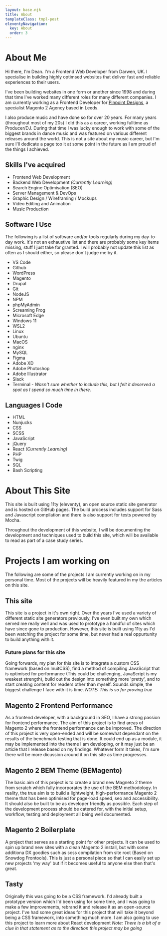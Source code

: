 ```yaml
---
layout: base.njk
title: About
templateClass: tmpl-post
eleventyNavigation:
  key: About
  order: 3
---
```


# About Me

Hi there, I'm Dean. I'm a Frontend Web Developer from Darwen, UK. I specialise in building highly optimsed websites that deliver fast and reliable experiences to their users.

I've been building websites in one form or another since 1998 and during that time I've worked many different roles for many different companies. I am currently working as a Frontend Developer for [Pinpoint Designs](https://www.pinpointdesigns.co.uk/), a specialist Magento 2 Agency based in Leeds.

I also produce music and have done so for over 20 years. For many years (throughout most of my 20s) I did this as a career, working fulltime as Producer/DJ. During that time I was lucky enough to work with some of the biggest brands in dance music and was featured on various different releases around the world. This is not a site about my music career, but I'm sure I'll dedicate a page too it at some point in the future as I am proud of the things I achieved.

## Skills I've acquired

- Frontend Web Development
- Backend Web Development *(Currently Learning)*
- Search Engine Optimisation (SEO)
- Server Management & DevOps
- Graphic Design / Wireframing / Mockups
- Video Editing and Animation
- Music Production

## Software I Use

The following is a list of software and/or tools regularly during my day-to-day work. It's not an exhaustive list and there are probably some key items missing, stuff I just take for granted. I will probably not update this list as often as I should either, so please don't judge me by it.

- VS Code
- Github
- WordPress
- Magento
- Drupal
- Git
- NodeJS
- NPM
- phpMyAdmin
- Screaming Frog
- Microsoft Edge
- Windows 11
- WSL2
- Linux
- Ubuntu
- MacOS
- nginx
- MySQL
- Figma
- Adobe XD
- Adobe Photoshop
- Adobe Illustrator
- Slack
- Terminal - *Wasn't sure whether to include this, but I felt it deserved a spot as I spend so much time in there.*

## Languages I Code

- HTML
- Nunjucks
- CSS
- SCSS
- JavaScript
- jQuery
- React *(Currently Learning)*
- PHP
- Twig
- SQL
- Bash Scripting

# About This Site

This site is built using 11ty (eleventy), an open source static site generator and is hosted on GitHub pages. The build process includes support for Sass and Javascript compilation and there is also support for tests powered by Mocha.

Throughout the development of this website, I will be documenting the development and techniques used to build this site, which will be available to read as part of a case study series.

# Projects I am working on

The following are some of the projects I am currently working on in my personal time. Most of the projects will be heavily featured in my the articles on this site.

## This site

This site is a project in it's own right. Over the years I've used a variety of different static site generators previously, I've even built my own which served me really well and was used to prototype a handful of sites which have since gone to production. However, this site is built using 11ty as I'd been watching the project for some time, but never had a real oppurtunity to build anything with it.

### Future plans for this site

Going forwards, my plan for this site is to integrate a custom CSS framework (based on InuitCSS), find a method of compiling JavaScript that is optimised for performance (This could be challenging, JavaScript is my weakest strength), build out the design into something more 'pretty', and to start creating content for readers other than myself. Sounds simple, the biggest challenge I face with it is time. *NOTE: This is so far proving true*

## Magento 2 Frontend Performance

As a frontend developer, with a background in SEO, I have a strong passion for frontend performance. The aim of this project is to find areas of Magento 2 where the frontend performance can be improved. The direction of this project is very open-ended and will be somewhat dependant on the results of the benchmark testing that is done. It could end up as a module, it may be implemented into the theme I am developing, or it may just be an article that I release based on my findings. Whatever form it takes, I'm sure there will be more dicussion around it on this site as time progresses.

## Magento 2 BEM Theme (BEMagento)

The basic aim of this project is to create a brand new Magneto 2 theme from scratch which fully incorporates the use of the BEM methodology. In reality, the true aim is to build a lightweight, high-performance Magento 2 theme that has been optimised for page-load speed, seo and accessibility. It should also be built to be as developer friendly as possible. Each step of the development process should be catered for, with the initial setup, workflow, testing and deployment all being well documented.

## Magento 2 Boilerplate

A project that serves as a starting point for other projects. It can be used to spin up brand new sites with a clean Magento 2 install, but with some additiona DX goodies such as scss compilation from site root (Based on Snowdog Frontools). This is just a personal piece so that I can easily set up new projects 'my way' but if it becomes useful to anyone else then that's great.

## Tasty

Originally this was going to be a CSS framework. I'd already built a prototype version which I'd been using for some time, and I was going to make a few improvements, rebrand it and release it as an open-source project. I've had some great ideas for this project that will take it beyond being a CSS framework, into something much more. I am also going to use this project to learn more about React development *Note: There is a bit of a clue in that statement as to the direction this project may be going*